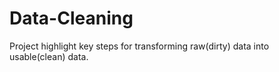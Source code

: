 # Data-Cleaning
Project highlight key steps for transforming raw(dirty) data into usable(clean) data.
